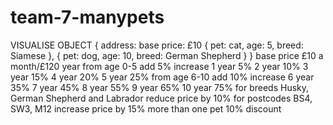 # team-7-manypets
VISUALISE OBJECT
{
    address:
    base price: £10
{
pet: cat,
age: 5,
breed: Siamese
},
{
pet: dog,
age: 10,
breed: German Shepherd
}
}
base price £10 a month/£120 year
from age 0-5 add 5% increase
1 year 5%
2 year 10%
3 year 15%
4 year 20%
5 year 25%
from age 6-10 add 10% increase
6 year 35%
7 year 45%
8 year 55%
9 year 65%
10 year 75%
for breeds Husky, German Shepherd and Labrador reduce price by 10%
for postcodes BS4, SW3, M12 increase price by 15%
more than one pet 10% discount